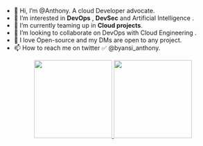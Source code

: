 - 👋 Hi, I’m @Anthony. A cloud Developer advocate.
- 👀 I’m interested in **DevOps** , **DevSec** and Artificial Intelligence .
- 🌱 I’m  currently teaming up in  **Cloud projects**.
- 💞️ I’m looking to collaborate on DevOps with Cloud Engineering . 
- 💞️ I love Open-source and my DMs are open to any project. 
- 📫 How to reach me on twitter ✅ @byansi_anthony. 

<p align="center">
<a href="https://github.com/Adda101">
  <img height="180em" src="https://github-readme-stats-eight-theta.vercel.app/api?username=Addax101&show_icons=true&theme=algolia&include_all_commits=true&count_private=true"/>
  <img height="180em" src="https://github-readme-stats-eight-theta.vercel.app/api/top-langs/?username=Addax101&layout=compact&langs_count=8&theme=algolia"/>
</a>
</p>

<!---
Addax101/Addax101 is a ✨ special ✨ repository because its `README.md` (this file) appears on your GitHub profile.
You can click the Preview link to take a look at your changes.
--->
